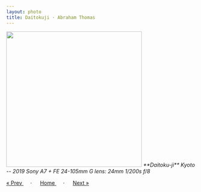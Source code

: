 ```yaml
---
layout: photo
title: Daitokuji · Abraham Thomas
---
```


<img src="/assets/photos/Daitokuji.jpg" width="360px" class="photo">

<i>
**Daitoku-ji**  
Kyoto -- 2019  
Sony A7 + FE 24-105mm G lens: 24mm 1/200s f/8
</i>

<a href="/gallery/sapling"> &laquo; Prev </a> &emsp; · &emsp; 
<a href="/gallery"> Home </a> &emsp; · &emsp; 
<a href="/gallery/tramlines"> Next &raquo; </a>
